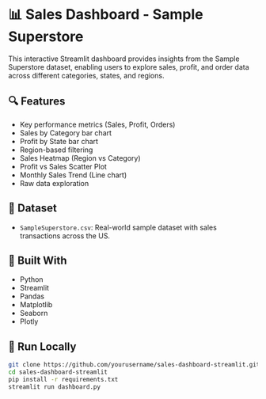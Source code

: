 # 📊 Sales Dashboard - Sample Superstore

This interactive Streamlit dashboard provides insights from the Sample Superstore dataset, enabling users to explore sales, profit, and order data across different categories, states, and regions.

## 🔍 Features

- Key performance metrics (Sales, Profit, Orders)
- Sales by Category bar chart
- Profit by State bar chart
- Region-based filtering
- Sales Heatmap (Region vs Category)
- Profit vs Sales Scatter Plot
- Monthly Sales Trend (Line chart)
- Raw data exploration

## 📁 Dataset

- `SampleSuperstore.csv`: Real-world sample dataset with sales transactions across the US.

## 🧰 Built With

- Python
- Streamlit
- Pandas
- Matplotlib
- Seaborn
- Plotly

## 🚀 Run Locally

```bash
git clone https://github.com/yourusername/sales-dashboard-streamlit.git
cd sales-dashboard-streamlit
pip install -r requirements.txt
streamlit run dashboard.py

